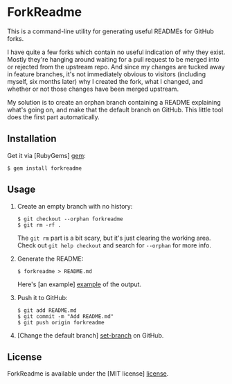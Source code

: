 # ForkReadme

This is a command-line utility for generating useful READMEs for GitHub forks.

I have quite a few forks which contain no useful indication of why they exist.
Mostly they're hanging around waiting for a pull request to be merged into or
rejected from the upstream repo. And since my changes are tucked away in feature
branches, it's not immediately obvious to visitors (including myself, six months
later) why I created the fork, what I changed, and whether or not those changes
have been merged upstream.

My solution is to create an orphan branch containing a README explaining what's
going on, and make that the default branch on GitHub. This little tool does the
first part automatically.


## Installation

Get it via [RubyGems] [gem]:

```
$ gem install forkreadme
```


## Usage

1. Create an empty branch with no history:

   ```
   $ git checkout --orphan forkreadme
   $ git rm -rf .
   ```

   The `git rm` part is a bit scary, but it's just clearing the working area.  
   Check out `git help checkout` and search for `--orphan` for more info.

2. Generate the README:

   ```
   $ forkreadme > README.md
   ```

   Here's [an example] [example] of the output.

3. Push it to GitHub:

   ```
   $ git add README.md
   $ git commit -m "Add README.md"
   $ git push origin forkreadme
   ```

4. [Change the default branch] [set-branch] on GitHub.


## License

ForkReadme is available under the [MIT license] [license].




[gem]:        https://rubygems.org/gems/forkreadme
[example]:    https://github.com/adammck/grit#readme
[set-branch]: https://github.com/blog/421-pick-your-default-branch
[license]:    https://raw.github.com/adammck/forkreadme/master/LICENSE